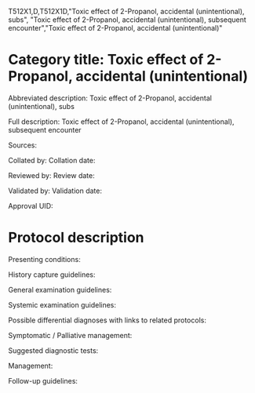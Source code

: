 T512X1,D,T512X1D,"Toxic effect of 2-Propanol, accidental (unintentional), subs", "Toxic effect of 2-Propanol, accidental (unintentional), subsequent encounter","Toxic effect of 2-Propanol, accidental (unintentional)"
# Category title: Toxic effect of 2-Propanol, accidental (unintentional)

Abbreviated description: Toxic effect of 2-Propanol, accidental (unintentional), subs

Full description: Toxic effect of 2-Propanol, accidental (unintentional), subsequent encounter

Sources:

Collated by:
Collation date:

Reviewed by:
Review date:

Validated by:
Validation date:

Approval UID:

# Protocol description

Presenting conditions:

History capture guidelines:

General examination guidelines:

Systemic examination guidelines:

Possible differential diagnoses with links to related protocols:

Symptomatic / Palliative management:

Suggested diagnostic tests:

Management:

Follow-up guidelines:
